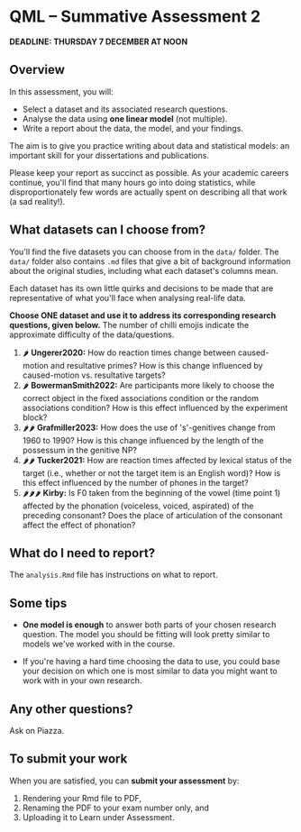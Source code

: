 # QML – Summative Assessment 2

**DEADLINE: THURSDAY 7 DECEMBER AT NOON**

## Overview

In this assessment, you will:

- Select a dataset and its associated research questions.
- Analyse the data using **one linear model** (not multiple).
- Write a report about the data, the model, and your findings.

The aim is to give you practice writing about data and statistical models: an important skill for your dissertations and publications.

Please keep your report as succinct as possible.
As your academic careers continue, you'll find that many hours go into doing statistics, while disproportionately few words are actually spent on describing all that work (a sad reality!).

## What datasets can I choose from?

You'll find the five datasets you can choose from in the `data/` folder.
The `data/` folder also contains `.md` files that give a bit of background information about the original studies, including what each dataset's columns mean.

Each dataset has its own little quirks and decisions to be made that are representative of what you'll face when analysing real-life data.

**Choose ONE dataset and use it to address its corresponding research questions, given below.** The number of chilli emojis indicate the approximate difficulty of the data/questions.

1. 🌶️ **Ungerer2020:** How do reaction times change between caused-motion and resultative primes? How is this change influenced by caused-motion vs. resultative targets?
2. 🌶️ **BowermanSmith2022:** Are participants more likely to choose the correct object in the fixed associations condition or the random associations condition? How is this effect influenced by the experiment block?
3. 🌶🌶️ **Grafmiller2023:** How does the use of 's'-genitives change from 1960 to 1990? How is this change influenced by the length of the possessum in the genitive NP?
4. 🌶🌶 **Tucker2021:** How are reaction times affected by lexical status of the target (i.e., whether or not the target item is an English word)? How is this effect influenced by the number of phones in the target?
5. 🌶🌶🌶 **Kirby:** Is F0 taken from the beginning of the vowel (time point 1) affected by the phonation (voiceless, voiced, aspirated) of the preceding consonant? Does the place of articulation of the consonant affect the effect of phonation?


## What do I need to report?

The `analysis.Rmd` file has instructions on what to report.


## Some tips

- **One model is enough** to answer both parts of your chosen research question.
The model you should be fitting will look pretty similar to models we've worked with in the course.

- If you're having a hard time choosing the data to use, you could base your decision on which one is most similar to data you might want to work with in your own research.

## Any other questions?

Ask on Piazza.


## To submit your work

When you are satisfied, you can **submit your assessment** by:

1. Rendering your Rmd file to PDF,
2. Renaming the PDF to your exam number only, and
3. Uploading it to Learn under Assessment.

